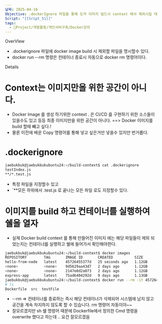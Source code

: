 ```yaml
---
날짜: 2025-04-10
Objective: .dockerIgnore 파일을 통해 도커 이미지 빌드시 context 에서 제외시킬 대상으르 지정한다.
Script: "[[Sript_51]]"
tags:
  - 🐲Project/개발활동/개인서버구축/Docker강의
---
```

OverVIew 

- .dockerignore 파일에 docker image build 시 제외할 파일을 명시할수 있다.
- docker run --rm 명령은 컨테이너 종료시 자동으로 docker rm 명령어이다.

Details 

# Context는 이미지만을 위한 공간이 아니다.

- Docker Image 를 생성 하기위한 context . 은 CI/CD 를 구현하기 위한 소스들이 있을수도 있고 등등 최종 이미지만을 위한 공간이 아니다.
  ==> Docker 이미지를 build 할때 뺴고 싶다.!
-  물론 이전에 배운 Copy 명령어를 통해 넣고 싶은거만 넣을수 있지만 번거롭다.

# .dockerignore
```bash
jaebukbuk@jaebukbukubuntu24:~/build-context$ cat .dockerignore
testIndex.js
**/*.test.js
```

- 특정 파일을 지정할수 있고
- `**모든 하위에서 .test.js 로 끝나는 모든 파일 로도 지정할수 있다.
# 이미지를 build 하고 컨테이너를 실행하여 쉘을 열자

- 실제 Docker build context 를 통해 만들어진 이미지 에는 해당 파일들이 제외 되었는지는 컨테이너를 실행하고 쉘에 들어가서 확인해야한다.

```bash
jaebukbuk@jaebukbukubuntu24:~/build-context$ docker images
REPOSITORY        TAG       IMAGE ID       CREATED          SIZE
hello-from-node   latest    45726455377d   25 seconds ago   1.12GB
<none>            <none>    9d5629aa43d7   2 days ago       1.12GB
<none>            <none>    2147e0d2a073   2 days ago       1.12GB
express-app       latest    75ad6404292d   9 days ago       1.13GB
jaebukbuk@jaebukbukubuntu24:~/build-context$ docker run --rm -it 45726455377d sh
# ls
Dockerfile  src  testFile
```

- --rm => 컨테이너를 종료하는 즉시 해당 컨테이너가 삭제되어 시스템에 남지 않고 공간을 계속 차지하지 않도록 할 수 있습니다. rm 명령어 자동이야~~
- 잘모르겠지만 sh 쉘 명령어 때문에 Dockerfile에서 정의한 Cmd 명령을 overwrite 했다고 하는데 .. 요건 잘모르겠음



